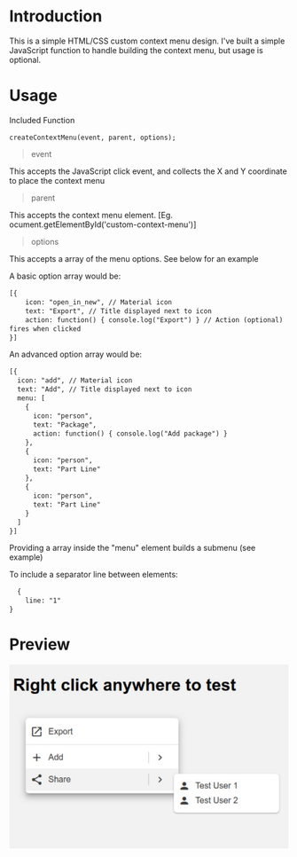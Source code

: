 # Introduction
This is a simple HTML/CSS custom context menu design. I've built a simple JavaScript function to handle building the context menu, but usage is optional. 

# Usage
Included Function
```
createContextMenu(event, parent, options);
```

> event

This accepts the JavaScript click event, and collects the X and Y coordinate to place the context menu

> parent

This accepts the context menu element. [Eg. ocument.getElementById('custom-context-menu')]

> options

This accepts a array of the menu options. See below for an example


A basic option array would be:
```
[{
    icon: "open_in_new", // Material icon 
    text: "Export", // Title displayed next to icon
    action: function() { console.log("Export") } // Action (optional) fires when clicked
}]
```

An advanced option array would be:
```
[{
  icon: "add", // Material icon
  text: "Add", // Title displayed next to icon
  menu: [
    {
      icon: "person",
      text: "Package",
      action: function() { console.log("Add package") }
    },
    {
      icon: "person",
      text: "Part Line"
    },
    {
      icon: "person",
      text: "Part Line"
    }
  ]
}]
```
Providing a array inside the "menu" element builds a submenu (see example)

To include a separator line between elements:
```
  {
    line: "1"
}
```

# Preview
![preview image](https://github.com/amattu2/custom-context-menu/blob/master/demo.jpg)
